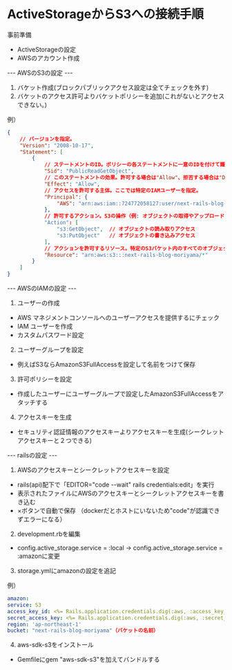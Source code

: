 # ActiveStorageからS3への接続手順
事前準備
* ActiveStorageの設定
* AWSのアカウント作成

--- AWSのS3の設定 ---
1. バケット作成(ブロックパブリックアクセス設定は全てチェックを外す)
2. バケットのアクセス許可よりバケットポリシーを追加(これがないとアクセスできない。)

例）
```json
{
    // バージョンを指定。
    "Version": "2008-10-17",
    "Statement": [
        {
            // ステートメントのID。ポリシーの各ステートメントに一意のIDを付けて識別するためのもの（任意）。
            "Sid": "PublicReadGetObject",
            // このステートメントの効果。許可する場合は"Allow"、拒否する場合は"Deny"。
            "Effect": "Allow",
            // アクセスを許可する主体。ここでは特定のIAMユーザーを指定。
            "Principal": {
                "AWS": "arn:aws:iam::724772058127:user/next-rails-blog-moriyama"
            },
            // 許可するアクション。S3の操作（例: オブジェクトの取得やアップロード）を指定。
            "Action": [
                "s3:GetObject",  // オブジェクトの読み取りアクセス
                "s3:PutObject"   // オブジェクトの書き込みアクセス
            ],
            // アクションを許可するリソース。特定のS3バケット内のすべてのオブジェクトに適用。
            "Resource": "arn:aws:s3:::next-rails-blog-moriyama/*"
        }
    ]
}
```

--- AWSのIAMの設定 ---
1. ユーザーの作成
  - AWS マネジメントコンソールへのユーザーアクセスを提供するにチェック
  - IAM ユーザーを作成
  - カスタムパスワード設定
2. ユーザーグループを設定
  - 例えばS3ならAmazonS3FullAccessを設定して名前をつけて保存
3. 許可ポリシーを設定
  - 作成したユーザーにユーザーグループで設定したAmazonS3FullAccessをアタッチする
4. アクセスキーを生成
  - セキュリティ認証情報のアクセスキーよりアクセスキーを生成(シークレットアクセスキーと２つできる)


--- railsの設定 ---
1. AWSのアクセスキーとシークレットアクセスキーを設定
  - rails(api)配下で「EDITOR="code --wait" rails credentials:edit」を実行
  - 表示されたファイルにAWSのアクセスキーとシークレットアクセスキーを書き込む
  - ×ボタンで自動で保存
  （dockerだとホストにいないため"code"が認識できずエラーになる）
2. development.rbを編集
  - config.active_storage.service = :local → config.active_storage.service = :amazonに変更
3. storage.ymlにamazonの設定を追記

例）
  ```yml
  amazon:
  service: S3
  access_key_id: <%= Rails.application.credentials.dig(:aws, :access_key_id) %>
  secret_access_key: <%= Rails.application.credentials.dig(:aws, :secret_access_key) %>
  region: 'ap-northeast-1'
  bucket: "next-rails-blog-moriyama"（バケットの名前）
  ```

4. aws-sdk-s3をインストール
  - Gemfileにgem "aws-sdk-s3"を加えてバンドルする

  <!-- test1@example.com -->
  <!-- test2@example.com -->